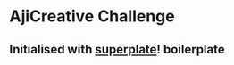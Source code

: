 # AjiCreative Challenge

## Initialised with [superplate](https://github.com/pankod/superplate)! boilerplate
